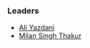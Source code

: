 ### Leaders

* [Ali Yazdani](mailto:ali.yazdani@owasp.org)
* [Milan Singh Thakur](mailto:milan@owasp.org)

